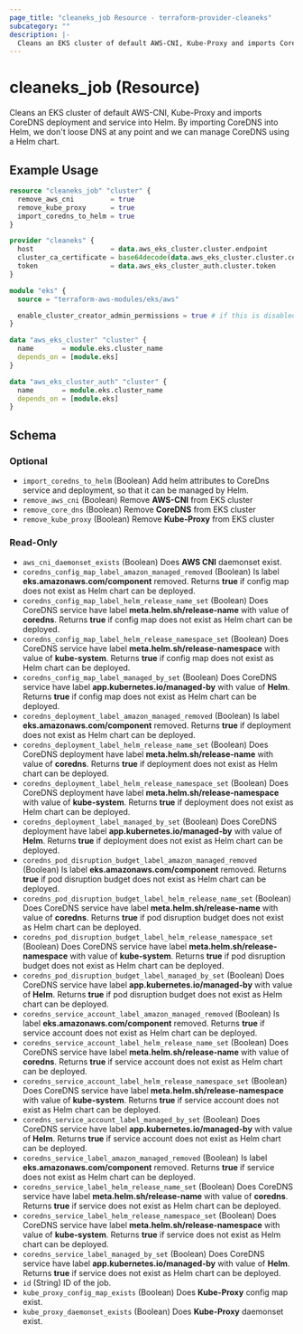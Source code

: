 ```yaml
---
page_title: "cleaneks_job Resource - terraform-provider-cleaneks"
subcategory: ""
description: |-
  Cleans an EKS cluster of default AWS-CNI, Kube-Proxy and imports CoreDNS deployment and service into Helm. By importing CoreDNS into Helm, we don't loose DNS at any point and we can manage CoreDNS using a Helm chart.
---
```


# cleaneks_job (Resource)

Cleans an EKS cluster of default AWS-CNI, Kube-Proxy and imports CoreDNS deployment and service into Helm. By importing CoreDNS into Helm, we don't loose DNS at any point and we can manage CoreDNS using a Helm chart.

## Example Usage

```terraform
resource "cleaneks_job" "cluster" {
  remove_aws_cni         = true
  remove_kube_proxy      = true
  import_coredns_to_helm = true
}

provider "cleaneks" {
  host                   = data.aws_eks_cluster.cluster.endpoint
  cluster_ca_certificate = base64decode(data.aws_eks_cluster.cluster.certificate_authority[0].data)
  token                  = data.aws_eks_cluster_auth.cluster.token
}

module "eks" {
  source = "terraform-aws-modules/eks/aws"

  enable_cluster_creator_admin_permissions = true # if this is disabled then the deployment user cannot work inside kubernetes cluster
}

data "aws_eks_cluster" "cluster" {
  name       = module.eks.cluster_name
  depends_on = [module.eks]
}

data "aws_eks_cluster_auth" "cluster" {
  name       = module.eks.cluster_name
  depends_on = [module.eks]
}
```

<!-- schema generated by tfplugindocs -->
## Schema

### Optional

- `import_coredns_to_helm` (Boolean) Add helm attributes to CoreDns service and deployment, so that it can be managed by Helm.
- `remove_aws_cni` (Boolean) Remove **AWS-CNI** from EKS cluster
- `remove_core_dns` (Boolean) Remove **CoreDNS** from EKS cluster
- `remove_kube_proxy` (Boolean) Remove **Kube-Proxy** from EKS cluster

### Read-Only

- `aws_cni_daemonset_exists` (Boolean) Does **AWS CNI** daemonset exist.
- `coredns_config_map_label_amazon_managed_removed` (Boolean) Is label **eks.amazonaws.com/component** removed. Returns **true** if config map does not exist as Helm chart can be deployed.
- `coredns_config_map_label_helm_release_name_set` (Boolean) Does CoreDNS service have label **meta.helm.sh/release-name** with value of **coredns**. Returns **true** if config map does not exist as Helm chart can be deployed.
- `coredns_config_map_label_helm_release_namespace_set` (Boolean) Does CoreDNS service have label **meta.helm.sh/release-namespace** with value of **kube-system**. Returns **true** if config map does not exist as Helm chart can be deployed.
- `coredns_config_map_label_managed_by_set` (Boolean) Does CoreDNS service have label **app.kubernetes.io/managed-by** with value of **Helm**. Returns **true** if config map does not exist as Helm chart can be deployed.
- `coredns_deployment_label_amazon_managed_removed` (Boolean) Is label **eks.amazonaws.com/component** removed. Returns **true** if deployment does not exist as Helm chart can be deployed.
- `coredns_deployment_label_helm_release_name_set` (Boolean) Does CoreDNS deployment have label **meta.helm.sh/release-name** with value of **coredns**. Returns **true** if deployment does not exist as Helm chart can be deployed.
- `coredns_deployment_label_helm_release_namespace_set` (Boolean) Does CoreDNS deployment have label **meta.helm.sh/release-namespace** with value of **kube-system**. Returns **true** if deployment does not exist as Helm chart can be deployed.
- `coredns_deployment_label_managed_by_set` (Boolean) Does CoreDNS deployment have label **app.kubernetes.io/managed-by** with value of **Helm**. Returns **true** if deployment does not exist as Helm chart can be deployed.
- `coredns_pod_disruption_budget_label_amazon_managed_removed` (Boolean) Is label **eks.amazonaws.com/component** removed. Returns **true** if pod disruption budget does not exist as Helm chart can be deployed.
- `coredns_pod_disruption_budget_label_helm_release_name_set` (Boolean) Does CoreDNS service have label **meta.helm.sh/release-name** with value of **coredns**. Returns **true** if pod disruption budget does not exist as Helm chart can be deployed.
- `coredns_pod_disruption_budget_label_helm_release_namespace_set` (Boolean) Does CoreDNS service have label **meta.helm.sh/release-namespace** with value of **kube-system**. Returns **true** if pod disruption budget does not exist as Helm chart can be deployed.
- `coredns_pod_disruption_budget_label_managed_by_set` (Boolean) Does CoreDNS service have label **app.kubernetes.io/managed-by** with value of **Helm**. Returns **true** if pod disruption budget does not exist as Helm chart can be deployed.
- `coredns_service_account_label_amazon_managed_removed` (Boolean) Is label **eks.amazonaws.com/component** removed. Returns **true** if service account does not exist as Helm chart can be deployed.
- `coredns_service_account_label_helm_release_name_set` (Boolean) Does CoreDNS service have label **meta.helm.sh/release-name** with value of **coredns**. Returns **true** if service account does not exist as Helm chart can be deployed.
- `coredns_service_account_label_helm_release_namespace_set` (Boolean) Does CoreDNS service have label **meta.helm.sh/release-namespace** with value of **kube-system**. Returns **true** if service account does not exist as Helm chart can be deployed.
- `coredns_service_account_label_managed_by_set` (Boolean) Does CoreDNS service have label **app.kubernetes.io/managed-by** with value of **Helm**. Returns **true** if service account does not exist as Helm chart can be deployed.
- `coredns_service_label_amazon_managed_removed` (Boolean) Is label **eks.amazonaws.com/component** removed. Returns **true** if service does not exist as Helm chart can be deployed.
- `coredns_service_label_helm_release_name_set` (Boolean) Does CoreDNS service have label **meta.helm.sh/release-name** with value of **coredns**. Returns **true** if service does not exist as Helm chart can be deployed.
- `coredns_service_label_helm_release_namespace_set` (Boolean) Does CoreDNS service have label **meta.helm.sh/release-namespace** with value of **kube-system**. Returns **true** if service does not exist as Helm chart can be deployed.
- `coredns_service_label_managed_by_set` (Boolean) Does CoreDNS service have label **app.kubernetes.io/managed-by** with value of **Helm**. Returns **true** if service does not exist as Helm chart can be deployed.
- `id` (String) ID of the job.
- `kube_proxy_config_map_exists` (Boolean) Does **Kube-Proxy** config map exist.
- `kube_proxy_daemonset_exists` (Boolean) Does **Kube-Proxy** daemonset exist.